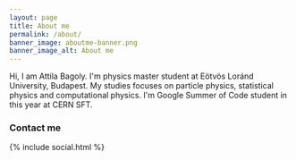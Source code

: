 ```yaml
---
layout: page
title: About me
permalink: /about/
banner_image: aboutme-banner.png
banner_image_alt: About me
---
```


Hi, I am Attila Bagoly. I'm physics master student at Eötvös Loránd University, Budapest. My studies focuses on particle physics, statistical physics and computational physics. I'm Google Summer of Code student in this year at CERN SFT.

### Contact me

{% include social.html %}
